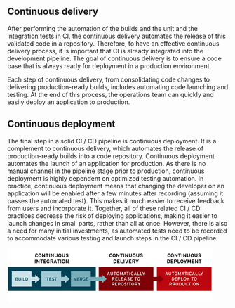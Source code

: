 ## Continuous delivery
After performing the automation of the builds and the unit and the integration tests in CI, the continuous delivery automates the release of this validated code in a repository. Therefore, to have an effective continuous delivery process, it is important that CI is already integrated into the development pipeline. The goal of continuous delivery is to ensure a code base that is always ready for deployment in a production environment.

Each step of continuous delivery, from consolidating code changes to delivering production-ready builds, includes automating code launching and testing. At the end of this process, the operations team can quickly and easily deploy an application to production.

## Continuous deployment

The final step in a solid CI / CD pipeline is continuous deployment. It is a complement to continuous delivery, which automates the release of production-ready builds into a code repository. Continuous deployment automates the launch of an application for production. As there is no manual channel in the pipeline stage prior to production, continuous deployment is highly dependent on optimized testing automation.
In practice, continuous deployment means that changing the developer on an application will be enabled after a few minutes after recording (assuming it passes the automated test). This makes it much easier to receive feedback from users and incorporate it. Together, all of these related CI / CD practices decrease the risk of deploying applications, making it easier to launch changes in small parts, rather than all at once. However, there is also a need for many initial investments, as automated tests need to be recorded to accommodate various testing and launch steps in the CI / CD pipeline.

![CD Context](/assets/images/cd_1.png)
